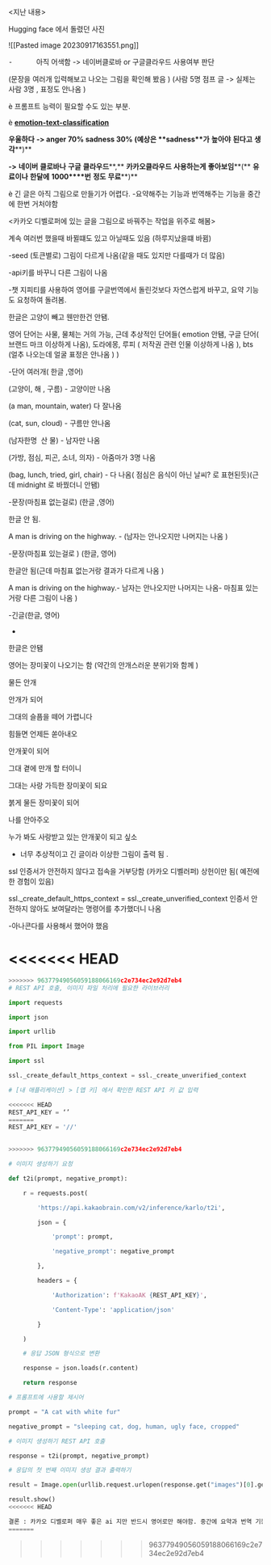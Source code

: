 <지난 내용>

Hugging face 에서 돌렸던 사진

![[Pasted image 20230917163551.png]]

⁃            아직 어색함 -> 네이버클로바 or 구글클라우드 사용여부 판단

(문장을 여러개 입력해보고 나오는 그림을 확인해 봤음 ) (사람 5명 점프 글 -> 실제는 사람 3명 , 표정도 안나옴 )

è 프롬프트 능력이 필요할 수도 있는 부분.

è [**emotion-text-classification**](https://huggingface.co/spaces/danielferreira/emotion-text-classification)

**우울하다** **-> anger 70% sadness 30% (****예상은** **sadness****가** **높아야** **된다고** **생각****)**

**->** **네이버** **클로바나** **구글** **클라우드****,** **카카오클라우드** **사용하는게** **좋아보임****(** **유료이나** **한달에** **1000****번** **정도** **무료****)**

è 긴 글은 아직 그림으로 만들기가 어렵다. -요약해주는 기능과 번역해주는 기능을 중간에 한번 거처야함

<카카오 디벨로퍼에 있는 글을 그림으로 바꿔주는 작업을 위주로 해봄>

계속 여러번 했을때 바뀔떄도 있고 아닐때도 있음 (하루지났을떄 바뀜)

-seed (토큰별로) 그림이 다르게 나옴(같을 때도 있지만 다를때가 더 많음)

-api키를 바꾸니 다른 그림이 나옴

-챗 지피티를 사용하여 영어를 구글번역에서 돌린것보다 자연스럽게 바꾸고, 요약 기능도 요청하여 돌려봄.

한글은 고양이 빼고 웬만한건 안됌.

영어 단어는 사물, 물체는 거의 가능, 근데 추상적인 단어들( emotion 안됌, 구글 단어( 브랜드 마크 이상하게 나옴), 도라에몽, 루피 ( 저작권 관련 인물 이상하게 나옴 ), bts (얼추 나오는데 얼굴 표정은 안나옴 ) )

-단어 여러개( 한글 ,영어)

(고양이, 해 , 구름) - 고양이만 나옴

(a man, mountain, water) 다 잘나옴

(cat, sun, cloud) - 구름만 안나옴

(남자한명  산 물) - 남자만 나옴

(가방, 점심, 피곤, 소녀, 의자) - 아줌마가 3명 나옴

(bag, lunch, tried, girl, chair) - 다 나옴( 점심은 음식이 아닌 날씨? 로 표현된듯)(근데 midnight 로 바꿨더니 안됌)

-문장(마침표 없는걸로) (한글 ,영어)

한글 안 됨.

A man is driving on the highway. - (남자는 안나오지만 나머지는 나옴 )

-문장(마침표 있는걸로 ) (한글, 영어)

한글안 됨(근데 마침표 없는거랑 결과가 다르게 나옴 )

A man is driving on the highway.- 남자는 안나오지만 나머지는 나옴- 마침표 있는거랑 다른 그림이 나옴 )

-긴글(한글, 영어)

-

한글은 안됌

영어는 장미꽃이 나오기는 함 (약간의 안개스러운 분위기와 함께 )

물든 안개

안개가 되어

그대의 슬픔을 떼어 가렵니다

힘들면 언제든 쏟아내오

안개꽃이 되어

그대 곁에 만개 할 터이니

그대는 사랑 가득한 장미꽃이 되요

붉게 물든 장미꽃이 되어

나를 안아주오

누가 봐도 사랑받고 있는 안개꽃이 되고 싶소
- 너무 추상적이고 긴 글이라 이상한 그림이 출력 됨 .

ssl 인증서가 안전하지 않다고 접속을 거부당함 (카카오 디벨러퍼) 상헌이만 됨( 예전에 한 경험이 있음)

ssl._create_default_https_context = ssl._create_unverified_context 인증서 안전하지 않아도 보여달라는 명령어를 추가했더니 나옴

-아나콘다를 사용해서 했어야 했음

<<<<<<< HEAD
=======
  

  

  
~~~python
>>>>>>> 96377949056059188066169c2e734ec2e92d7eb4
# REST API 호출, 이미지 파일 처리에 필요한 라이브러리

import requests

import json

import urllib

from PIL import Image

import ssl

ssl._create_default_https_context = ssl._create_unverified_context

# [내 애플리케이션] > [앱 키] 에서 확인한 REST API 키 값 입력

<<<<<<< HEAD
REST_API_KEY = ‘’
=======
REST_API_KEY = '//'

  
>>>>>>> 96377949056059188066169c2e734ec2e92d7eb4

# 이미지 생성하기 요청

def t2i(prompt, negative_prompt):

    r = requests.post(

        'https://api.kakaobrain.com/v2/inference/karlo/t2i',

        json = {

            'prompt': prompt,

            'negative_prompt': negative_prompt

        },

        headers = {

            'Authorization': f'KakaoAK {REST_API_KEY}',

            'Content-Type': 'application/json'

        }

    )

    # 응답 JSON 형식으로 변환

    response = json.loads(r.content)

    return response

# 프롬프트에 사용할 제시어

prompt = "A cat with white fur"

negative_prompt = "sleeping cat, dog, human, ugly face, cropped"

# 이미지 생성하기 REST API 호출

response = t2i(prompt, negative_prompt)

# 응답의 첫 번째 이미지 생성 결과 출력하기

result = Image.open(urllib.request.urlopen(response.get("images")[0].get("image")))

result.show()
<<<<<<< HEAD

결론 : 카카오 디벨로퍼 매우 좋은 ai 지만 반드시 영어로만 해야함. 중간에 요약과 번역 기능 필수. 다른 ai 플랫폼도 해봐야 할듯.
=======
~~~
>>>>>>> 96377949056059188066169c2e734ec2e92d7eb4
